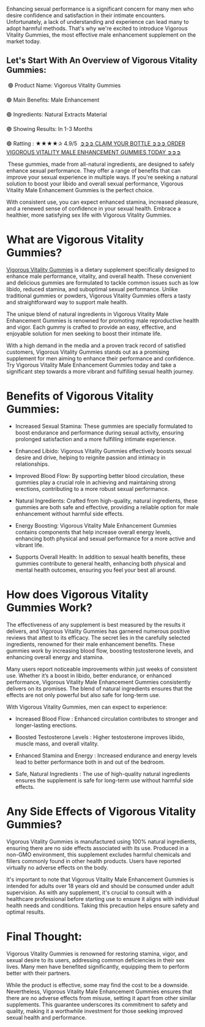 Enhancing sexual performance is a significant concern for many men who desire confidence and satisfaction in their intimate encounters. Unfortunately, a lack of understanding and experience can lead many to adopt harmful methods. That's why we're excited to introduce Vigorous Vitality Gummies, the most effective male enhancement supplement on the market today.

## Let's Start With An Overview of Vigorous Vitality Gummies:

​
🟢 Product Name: Vigorous Vitality Gummies

🟢 Main Benefits: Male Enhancement

🟢 Ingredients: Natural Extracts Material

🟢 Showing Results: In 1-3 Months

🟢 Ratting : ★★★★✰ 4.9/5
​
[➲➲➲ CLAIM YOUR BOTTLE ➲➲➲ ORDER VIGOROUS VITALITY MALE ENHANCEMENT GUMMIES TODAY ➲➲➲](https://atozsupplement.com/vigorous-vitality-gummies/)

​
These gummies, made from all-natural ingredients, are designed to safely enhance sexual performance. They offer a range of benefits that can improve your sexual experience in multiple ways. If you're seeking a natural solution to boost your libido and overall sexual performance, Vigorous Vitality Male Enhancement Gummies is the perfect choice. 

With consistent use, you can expect enhanced stamina, increased pleasure, and a renewed sense of confidence in your sexual health. Embrace a healthier, more satisfying sex life with Vigorous Vitality Gummies.

# What are Vigorous Vitality Gummies?

[Vigorous Vitality Gummies](https://www.facebook.com/vigorousvitalitygummies) is a dietary supplement specifically designed to enhance male performance, vitality, and overall health. These convenient and delicious gummies are formulated to tackle common issues such as low libido, reduced stamina, and suboptimal sexual performance. Unlike traditional gummies or powders, Vigorous Vitality Gummies offers a tasty and straightforward way to support male health.

The unique blend of natural ingredients in Vigorous Vitality Male Enhancement Gummies is renowned for promoting male reproductive health and vigor. Each gummy is crafted to provide an easy, effective, and enjoyable solution for men seeking to boost their intimate life. 

With a high demand in the media and a proven track record of satisfied customers, Vigorous Vitality Gummies stands out as a promising supplement for men aiming to enhance their performance and confidence. Try Vigorous Vitality Male Enhancement Gummies today and take a significant step towards a more vibrant and fulfilling sexual health journey.

# Benefits of Vigorous Vitality Gummies:

- Increased Sexual Stamina: These gummies are specially formulated to boost endurance and performance during sexual activity, ensuring prolonged satisfaction and a more fulfilling intimate experience.

- Enhanced Libido: Vigorous Vitality Gummies effectively boosts sexual desire and drive, helping to reignite passion and intimacy in relationships. 

- Improved Blood Flow: By supporting better blood circulation, these gummies play a crucial role in achieving and maintaining strong erections, contributing to a more robust sexual performance.

- Natural Ingredients: Crafted from high-quality, natural ingredients, these gummies are both safe and effective, providing a reliable option for male enhancement without harmful side effects.

- Energy Boosting: Vigorous Vitality Male Enhancement Gummies contains components that help increase overall energy levels, enhancing both physical and sexual performance for a more active and vibrant life.

- Supports Overall Health: In addition to sexual health benefits, these gummies contribute to general health, enhancing both physical and mental health outcomes, ensuring you feel your best all around.

# How does Vigorous Vitality Gummies Work?

The effectiveness of any supplement is best measured by the results it delivers, and Vigorous Vitality Gummies has garnered numerous positive reviews that attest to its efficacy. The secret lies in the carefully selected ingredients, renowned for their male enhancement benefits. These gummies work by increasing blood flow, boosting testosterone levels, and enhancing overall energy and stamina.

Many users report noticeable improvements within just weeks of consistent use. Whether it’s a boost in libido, better endurance, or enhanced performance, Vigorous Vitality Male Enhancement Gummies consistently delivers on its promises. The blend of natural ingredients ensures that the effects are not only powerful but also safe for long-term use.

With Vigorous Vitality Gummies, men can expect to experience:

- Increased Blood Flow : Enhanced circulation contributes to stronger and longer-lasting erections.

- Boosted Testosterone Levels : Higher testosterone improves libido, muscle mass, and overall vitality.

- Enhanced Stamina and Energy : Increased endurance and energy levels lead to better performance both in and out of the bedroom.

- Safe, Natural Ingredients : The use of high-quality natural ingredients ensures the supplement is safe for long-term use without harmful side effects.

# Any Side Effects of Vigorous Vitality Gummies?

Vigorous Vitality Gummies is manufactured using 100% natural ingredients, ensuring there are no side effects associated with its use. Produced in a non-GMO environment, this supplement excludes harmful chemicals and fillers commonly found in other health products. Users have reported virtually no adverse effects on the body.

It's important to note that Vigorous Vitality Male Enhancement Gummies is intended for adults over 18 years old and should be consumed under adult supervision. As with any supplement, it's crucial to consult with a healthcare professional before starting use to ensure it aligns with individual health needs and conditions. Taking this precaution helps ensure safety and optimal results.

# Final Thought:

Vigorous Vitality Gummies is renowned for restoring stamina, vigor, and sexual desire to its users, addressing common deficiencies in their sex lives. Many men have benefited significantly, equipping them to perform better with their partners.

While the product is effective, some may find the cost to be a downside. Nevertheless, Vigorous Vitality Male Enhancement Gummies ensures that there are no adverse effects from misuse, setting it apart from other similar supplements. This guarantee underscores its commitment to safety and quality, making it a worthwhile investment for those seeking improved sexual health and performance.
